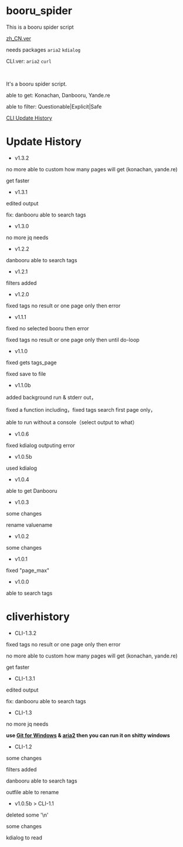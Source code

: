 # booru_spider
This is a booru spider script

[zh_CN.ver](https://github.com/poly000/booru_spider/tree/zh_CN.ver)

needs packages `aria2` `kdialog`

CLI.ver: `aria2` `curl`

<br>

It's a booru spider script.

able to get: Konachan, Danbooru, Yande.re

able to filter: Questionable|Explicit|Safe

[CLI Update History](#cliverhistory)

# Update History

* v1.3.2

 no more able to custom how many pages will get (konachan, yande.re)

 get faster

* v1.3.1

 edited output
 
 fix: danbooru able to search tags
 
* v1.3.0
 
 no more jq needs
 
* v1.2.2

 danbooru able to search tags

* v1.2.1

 filters added
 
* v1.2.0

 fixed tags no result or one page only then error

* v1.1.1

 fixed no selected booru then error
 
 fixed tags no result or one page only then until do-loop

* v1.1.0

 fixed gets tags_page
 
 fixed save to file

* v1.1.0b

 added background run & stderr out，

 fixed a function including，fixed tags search first page only，

 able to run without a console（select output to what）

* v1.0.6

 fixed kdialog outputing error

* v1.0.5b

 used kdialog

* v1.0.4

 able to get Danbooru

* v1.0.3

 some changes
 
 rename valuename

* v1.0.2

 some changes

* v1.0.1

 fixed "page_max"

* v1.0.0

 able to search tags

# cliverhistory

* CLI-1.3.2

 fixed tags no result or one page only then error

 no more able to custom how many pages will get (konachan, yande.re)

 get faster

* CLI-1.3.1

 edited output
 
 fix: danbooru able to search tags
 
* CLI-1.3
 
 no more jq needs
 
 <b>use [Git for Windows](https://git-scm.com/download/win) & [aria2](https://github.com/aria2/aria2/releases) then you can run it on shitty windows</b>
 
* CLI-1.2

 some changes
 
 filters added
 
 danbooru able to search tags
 
 outfile able to rename

* v1.0.5b > CLI-1.1

 deleted some '\n'

 some changes

 kdialog to read
